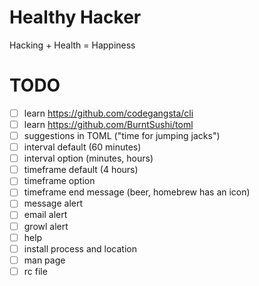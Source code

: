 # Healthy Hacker
Hacking + Health = Happiness

# TODO
- [ ] learn https://github.com/codegangsta/cli
- [ ] learn https://github.com/BurntSushi/toml
- [ ] suggestions in TOML ("time for jumping jacks")
- [ ] interval default (60 minutes)
- [ ] interval option (minutes, hours)
- [ ] timeframe default (4 hours)
- [ ] timeframe option
- [ ] timeframe end message (beer, homebrew has an icon)
- [ ] message alert
- [ ] email alert
- [ ] growl alert
- [ ] help
- [ ] install process and location
- [ ] man page
- [ ] rc file
